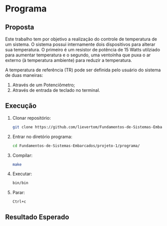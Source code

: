 # Programa

## Proposta

Este trabalho tem por objetivo a realização do controle de temperatura de um sistema. O sistema possui internamente dois dispositivos para alterar sua temperatura. O primeiro é um resistor de potência de 15 Watts utilziado para aumentar temperatura e o segundo, uma ventoínha que puxa o ar externo (à temperatura ambiente) para reduzir a temperatura.

A temperatura de referência (TR) pode ser definida pelo usuário do sistema de duas maneiras:

1. Através de um Potenciômetro;
2. Através de entrada de teclado no terminal.

## Execução

1. Clonar repositório:

    ```bash
    git clone https://github.com/lievertom/Fundamentos-de-Sistemas-Embarcados.git
    ```

2. Entrar no diretório programa:

    ```bash
    cd Fundamentos-de-Sistemas-Embarcados/projeto-1/programa/
    ```

3. Compilar:

    ```bash
    make
    ```

4. Executar:

    ```bash
    bin/bin
    ```

5. Parar:

    `Ctrl+c`

## Resultado Esperado

